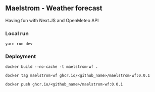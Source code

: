 ## Maelstrom - Weather forecast

Having fun with Next.JS and OpenMeteo API

### Local run

`yarn run dev`

### Deployment

`docker build --no-cache -t maelstrom-wf .`

`docker tag maelstrom-wf ghcr.io/<github_name>/maelstrom-wf:0.0.1`

`docker push ghcr.io/<github_name>/maelstrom-wf:0.0.1`

